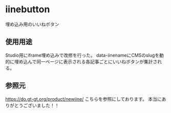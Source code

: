 # iinebutton
埋め込み用のいいねボタン

## 使用用途
Studio用にiframe埋め込みで改修を行った。
data-iinenameにCMSのslugを動的に埋め込んで同一ページに表示される各記事ごとにいいねボタンが集計される。

## 参照元
https://do.gt-gt.org/product/newiine/
こちらを参照にしております。
本当にありがとうございました！！